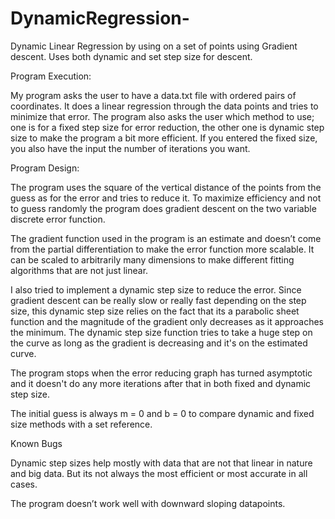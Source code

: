 # DynamicRegression-
Dynamic Linear Regression by using on a set of points using Gradient descent. Uses both dynamic and set step size for descent.


Program Execution:

My program asks the user to have a data.txt file with ordered pairs of coordinates.
It does a linear regression through the data points and tries to minimize that error.
The program also asks the user which method to use; one is for a fixed step size for error reduction, the other one is dynamic step size to make the program a bit more efficient. 
If you entered the fixed size, you also have the input the number of iterations you want. 

Program Design:

The program uses the square of the vertical distance of the points from the guess as for the error and tries to reduce it. To maximize efficiency and not to guess randomly the program does gradient descent on the two variable discrete error function. 

The gradient function used in the program is an estimate and doesn’t come from the partial differentiation to make the error function more scalable. It can be scaled to arbitrarily many dimensions to make different fitting algorithms that are not just linear.

I also tried to implement a dynamic step size to reduce the error. Since gradient descent can be really slow or really fast depending on the step size, this dynamic step size relies on the fact that its a parabolic sheet function and the magnitude of the gradient only decreases as it approaches the minimum. 
The dynamic step size function tries to take a huge step on the curve as long as the gradient is decreasing and it's on the estimated curve.

The program stops when the error reducing graph has turned asymptotic and it doesn't do any more iterations after that in both fixed and dynamic step size.

The initial guess is always m = 0 and b = 0 to compare dynamic and fixed size methods with a set reference. 


Known Bugs

Dynamic step sizes help mostly with data that are not that linear in nature and big data.
But its not always the most efficient or most accurate in all cases.

The program doesn’t work well with downward sloping datapoints. 



